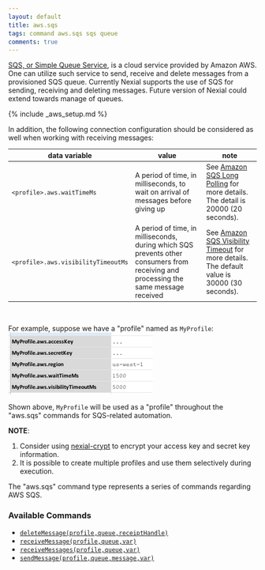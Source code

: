 ```yaml
---
layout: default
title: aws.sqs
tags: command aws.sqs sqs queue
comments: true
---
```



<a href="https://docs.aws.amazon.com/sqs/index.html" class="external-link" target="_nexial_external">SQS, or Simple 
Queue Service</a>, is a cloud service provided by Amazon AWS.  One can utilize such service to send, receive
and delete messages from a provisioned SQS queue.  Currently Nexial supports the use of SQS for sending, receiving 
and deleting messages. Future version of Nexial could extend towards manage of queues.


{% include _aws_setup.md %}

In addition, the following connection configuration should be considered as well when working with receiving messages:

|data variable                      |value                                                                             | note                                                    |
|-----------------------------------|----------------------------------------------------------------------------------|---------------------------------------------------------|
|`<profile>.aws.waitTimeMs`         |A period of time, in milliseconds, to wait on arrival of messages before giving up|See <a href="https://docs.aws.amazon.com/AWSSimpleQueueService/latest/SQSDeveloperGuide/sqs-long-polling.html" class="external-link" target="_nexial_external">Amazon SQS Long Polling</a> for more details. The detail is 20000 (20 seconds).|
|`<profile>.aws.visibilityTimeoutMs`|A period of time, in milliseconds, during which SQS prevents other consumers from receiving and processing the same message received|See <a href="https://docs.aws.amazon.com/AWSSimpleQueueService/latest/SQSDeveloperGuide/sqs-visibility-timeout.html" class="external-link" target="_nexial_external">Amazon SQS Visibility Timeout</a> for more details. The default value is 30000 (30 seconds).|

<br/>

For example, suppose we have a "profile" named as `MyProfile`:<br/>
![profile](image/aws.sqs_01.png)

Shown above, `MyProfile` will be used as a "profile" throughout the "aws.sqs" commands for SQS-related automation.


**NOTE**: 
1. Consider using [nexial-crypt](../../userguide/BatchFiles#nexial-cryptcmd--nexial-cryptsh) to encrypt your access
   key and secret key information.
2. It is possible to create multiple profiles and use them selectively during execution.


The "aws.sqs" command type represents a series of commands regarding AWS SQS.


### Available Commands
- [`deleteMessage(profile,queue,receiptHandle)`](deleteMessage(profile,queue,receiptHandle))
- [`receiveMessage(profile,queue,var)`](receiveMessage(profile,queue,var))
- [`receiveMessages(profile,queue,var)`](receiveMessages(profile,queue,var))
- [`sendMessage(profile,queue,message,var)`](sendMessage(profile,queue,message,var))
